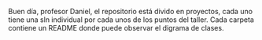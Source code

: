 Buen día, profesor Daniel, el repositorio está divido en proyectos, cada uno tiene una sln individual por cada unos de los puntos del taller. Cada carpeta contiene un README donde puede observar el digrama de clases.
